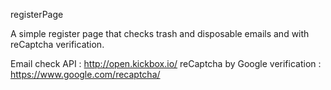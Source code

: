 registerPage

A simple register page that checks trash and disposable emails and with reCaptcha verification.

Email check API : http://open.kickbox.io/
reCaptcha by Google verification : https://www.google.com/recaptcha/
